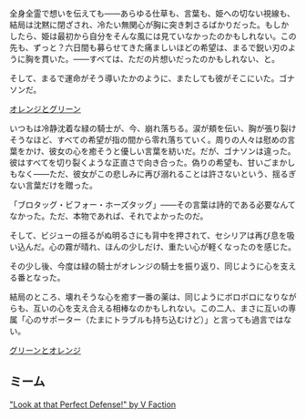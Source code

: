 <!-- title: 狼と共に家に帰る騎士 -->
<!-- relationship: The Wolf Pack -->

全身全霊で想いを伝えても――あらゆる仕草も、言葉も、姫への切ない視線も、結局は沈黙に閉ざされ、冷たい無関心が胸に突き刺さるばかりだった。もしかしたら、姫は最初から自分をそんな風には見ていなかったのかもしれない。この先も、ずっと？六日間も募らせてきた痛ましいほどの希望は、まるで鋭い刃のように胸を貫いた。――すべては、ただの片想いだったのかもしれない、と。

そして、まるで運命がそう導いたかのように、またしても彼がそこにいた。ゴナソンだ。

[オレンジとグリーン](#embed:https://www.youtube.com/live/I75IWfMGVgM?si=ie9yZ74ftKZFa7Vb&t=9258)

いつもは冷静沈着な緑の騎士が、今、崩れ落ちる。涙が頬を伝い、胸が張り裂けそうなほど、すべての希望が指の間から零れ落ちていく。周りの人々は慰めの言葉をかけ、彼女の心を癒そうと優しい言葉を紡いだ。だが、ゴナソンは違った。彼はすべてを切り裂くような正直さで向き合った。偽りの希望も、甘いごまかしもなく――ただ、彼女がこの悲しみに再び溺れることは許さないという、揺るぎない言葉だけを贈った。

「ブロタッグ・ビフォー・ホーズタッグ」――その言葉は詩的である必要なんてなかった。ただ、本物であれば、それでよかったのだ。

そして、ビジューの揺るがぬ明るさにも背中を押されて、セシリアは再び息を吸い込んだ。心の霧が晴れ、ほんの少しだけ、重たい心が軽くなったのを感じた。

その少し後、今度は緑の騎士がオレンジの騎士を振り返り、同じように心を支える番となった。

結局のところ、壊れそうな心を癒す一番の薬は、同じようにボロボロになりながらも、互いの心を支え合える相棒なのかもしれない。この二人、まさに互いの専属「心のサポーター（たまにトラブルも持ち込むけど）」と言っても過言ではない。

[グリーンとオレンジ](#embed:https://www.youtube.com/live/I75IWfMGVgM?si=zgv4cfWTrxUWc4j3&t=10106)

## ミーム

["Look at that Perfect Defense!" by V Faction](https://x.com/V_Faction/status/1920717447637741668)